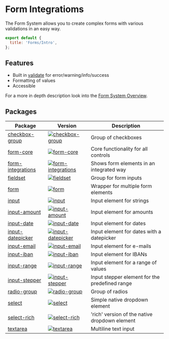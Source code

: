 [//]: # 'AUTO INSERT HEADER PREPUBLISH'

# Form Integratioms

The Form System allows you to create complex forms with various validations in an easy way.

```js script
export default {
  title: 'Forms/Intro',
};
```

## Features

- Built in [validate](?path=/docs/forms-validation-overview--page) for error/warning/info/success
- Formatting of values
- Accessible

For a more in depth description look into the [Form System Overview](?path=/docs/forms-system-overview--page).

## Packages

| Package                                                        | Version                                                                                                                                 | Description                                    |
| -------------------------------------------------------------- | --------------------------------------------------------------------------------------------------------------------------------------- | ---------------------------------------------- |
| [checkbox-group](?path=/docs/forms-checkbox-group--main)       | [![checkbox-group](https://img.shields.io/npm/v/@lion/checkbox-group.svg)](https://www.npmjs.com/package/@lion/checkbox-group)          | Group of checkboxes                            |
| [form-core](?path=/docs/forms-system-overview--page)           | [![form-core](https://img.shields.io/npm/v/@lion/form-core.svg)](https://www.npmjs.com/package/@lion/form-core)                         | Core functionality for all controls            |
| [form-integrations](?path=/docs/forms-features-overview--main) | [![form-integrations](https://img.shields.io/npm/v/@lion/form-integrations.svg)](https://www.npmjs.com/package/@lion/form-integrations) | Shows form elements in an integrated way       |
| [fieldset](?path=/docs/forms-fieldset-overview--main)          | [![fieldset](https://img.shields.io/npm/v/@lion/fieldset.svg)](https://www.npmjs.com/package/@lion/fieldset)                            | Group for form inputs                          |
| [form](?path=/docs/forms-form-overview--main)                  | [![form](https://img.shields.io/npm/v/@lion/form.svg)](https://www.npmjs.com/package/@lion/form)                                        | Wrapper for multiple form elements             |
| [input](?path=/docs/forms-input--main)                         | [![input](https://img.shields.io/npm/v/@lion/input.svg)](https://www.npmjs.com/package/@lion/input)                                     | Input element for strings                      |
| [input-amount](?path=/docs/forms-input-amount--main)           | [![input-amount](https://img.shields.io/npm/v/@lion/input-amount.svg)](https://www.npmjs.com/package/@lion/input-amount)                | Input element for amounts                      |
| [input-date](?path=/docs/forms-input-date--main)               | [![input-date](https://img.shields.io/npm/v/@lion/input-date.svg)](https://www.npmjs.com/package/@lion/input-date)                      | Input element for dates                        |
| [input-datepicker](?path=/docs/forms-input-datepicker--main)   | [![input-datepicker](https://img.shields.io/npm/v/@lion/input-datepicker.svg)](https://www.npmjs.com/package/@lion/input-datepicker)    | Input element for dates with a datepicker      |
| [input-email](?path=/docs/forms-input-email--main)             | [![input-email](https://img.shields.io/npm/v/@lion/input-email.svg)](https://www.npmjs.com/package/@lion/input-email)                   | Input element for e-mails                      |
| [input-iban](?path=/docs/forms-input-iban--main)               | [![input-iban](https://img.shields.io/npm/v/@lion/input-iban.svg)](https://www.npmjs.com/package/@lion/input-iban)                      | Input element for IBANs                        |
| [input-range](?path=/docs/forms-input-range--main)             | [![input-range](https://img.shields.io/npm/v/@lion/input-range.svg)](https://www.npmjs.com/package/@lion/input-range)                   | Input element for a range of values            |
| [input-stepper](?path=/docs/forms-input-stepper--main)         | [![input-stepper](https://img.shields.io/npm/v/@lion/input-stepper.svg)](https://www.npmjs.com/package/@lion/input-stepper)             | Input stepper element for the predefined range |
| [radio-group](?path=/docs/forms-radio-group--main)             | [![radio-group](https://img.shields.io/npm/v/@lion/radio-group.svg)](https://www.npmjs.com/package/@lion/radio-group)                   | Group of radios                                |
| [select](?path=/docs/forms-select--main)                       | [![select](https://img.shields.io/npm/v/@lion/select.svg)](https://www.npmjs.com/package/@lion/select)                                  | Simple native dropdown element                 |
| [select-rich](?path=/docs/forms-select-rich--main)             | [![select-rich](https://img.shields.io/npm/v/@lion/select-rich.svg)](https://www.npmjs.com/package/@lion/select-rich)                   | 'rich' version of the native dropdown element  |
| [textarea](?path=/docs/forms-textarea--main)                   | [![textarea](https://img.shields.io/npm/v/@lion/textarea.svg)](https://www.npmjs.com/package/@lion/textarea)                            | Multiline text input                           |
